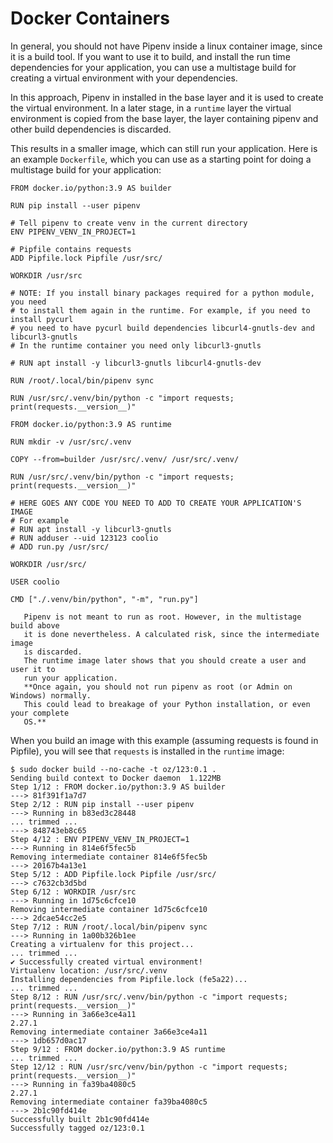 # Docker Containers

In general, you should not have Pipenv inside a linux container image, since
it is a build tool. If you want to use it to build, and install the run time
dependencies for your application, you can use a multistage build for creating
a virtual environment with your dependencies.

In this approach, Pipenv in installed in the base layer and it is used to create the virtual
environment. In a later stage, in a ``runtime`` layer the virtual environment
is copied from the base layer, the layer containing pipenv and other build
dependencies is discarded.

This results in a smaller image, which can still run your application.
Here is an example ``Dockerfile``, which you can use as a starting point for
doing a multistage build for your application:

    FROM docker.io/python:3.9 AS builder

    RUN pip install --user pipenv

    # Tell pipenv to create venv in the current directory
    ENV PIPENV_VENV_IN_PROJECT=1

    # Pipfile contains requests
    ADD Pipfile.lock Pipfile /usr/src/

    WORKDIR /usr/src

    # NOTE: If you install binary packages required for a python module, you need
    # to install them again in the runtime. For example, if you need to install pycurl
    # you need to have pycurl build dependencies libcurl4-gnutls-dev and libcurl3-gnutls
    # In the runtime container you need only libcurl3-gnutls

    # RUN apt install -y libcurl3-gnutls libcurl4-gnutls-dev

    RUN /root/.local/bin/pipenv sync

    RUN /usr/src/.venv/bin/python -c "import requests; print(requests.__version__)"

    FROM docker.io/python:3.9 AS runtime

    RUN mkdir -v /usr/src/.venv

    COPY --from=builder /usr/src/.venv/ /usr/src/.venv/

    RUN /usr/src/.venv/bin/python -c "import requests; print(requests.__version__)"

    # HERE GOES ANY CODE YOU NEED TO ADD TO CREATE YOUR APPLICATION'S IMAGE
    # For example
    # RUN apt install -y libcurl3-gnutls
    # RUN adduser --uid 123123 coolio
    # ADD run.py /usr/src/

    WORKDIR /usr/src/

    USER coolio

    CMD ["./.venv/bin/python", "-m", "run.py"]

```{note}
   Pipenv is not meant to run as root. However, in the multistage build above
   it is done nevertheless. A calculated risk, since the intermediate image
   is discarded.
   The runtime image later shows that you should create a user and user it to
   run your application.
   **Once again, you should not run pipenv as root (or Admin on Windows) normally.
   This could lead to breakage of your Python installation, or even your complete
   OS.**
```

When you build an image with this example (assuming requests is found in Pipfile), you
will see that ``requests`` is installed in the ``runtime`` image:

    $ sudo docker build --no-cache -t oz/123:0.1 .
    Sending build context to Docker daemon  1.122MB
    Step 1/12 : FROM docker.io/python:3.9 AS builder
    ---> 81f391f1a7d7
    Step 2/12 : RUN pip install --user pipenv
    ---> Running in b83ed3c28448
    ... trimmed ...
    ---> 848743eb8c65
    Step 4/12 : ENV PIPENV_VENV_IN_PROJECT=1
    ---> Running in 814e6f5fec5b
    Removing intermediate container 814e6f5fec5b
    ---> 20167b4a13e1
    Step 5/12 : ADD Pipfile.lock Pipfile /usr/src/
    ---> c7632cb3d5bd
    Step 6/12 : WORKDIR /usr/src
    ---> Running in 1d75c6cfce10
    Removing intermediate container 1d75c6cfce10
    ---> 2dcae54cc2e5
    Step 7/12 : RUN /root/.local/bin/pipenv sync
    ---> Running in 1a00b326b1ee
    Creating a virtualenv for this project...
    ... trimmed ...
    ✔ Successfully created virtual environment!
    Virtualenv location: /usr/src/.venv
    Installing dependencies from Pipfile.lock (fe5a22)...
    ... trimmed ...
    Step 8/12 : RUN /usr/src/.venv/bin/python -c "import requests; print(requests.__version__)"
    ---> Running in 3a66e3ce4a11
    2.27.1
    Removing intermediate container 3a66e3ce4a11
    ---> 1db657d0ac17
    Step 9/12 : FROM docker.io/python:3.9 AS runtime
    ... trimmed ...
    Step 12/12 : RUN /usr/src/venv/bin/python -c "import requests; print(requests.__version__)"
    ---> Running in fa39ba4080c5
    2.27.1
    Removing intermediate container fa39ba4080c5
    ---> 2b1c90fd414e
    Successfully built 2b1c90fd414e
    Successfully tagged oz/123:0.1
